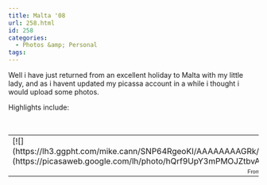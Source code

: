 ```yaml
---
title: Malta '08
url: 258.html
id: 258
categories:
  - Photos &amp; Personal
tags:
---
```


Well i have just returned from an excellent holiday to Malta with my little lady, and as i havent updated my picassa account in a while i thought i would upload some photos.

Highlights include:

&nbsp;

<table style="width: auto;">
    <tbody>
        <tr>
            <td>[![](https://lh3.ggpht.com/mike.cann/SNP64RgeoKI/AAAAAAAAGRk/xz5haqmHJo8/s288/DSC03419.JPG)](https://picasaweb.google.com/lh/photo/hQrf9UpY3mPMOJZtbvA4eg)</td>
            <td>[![](https://lh3.ggpht.com/mike.cann/SNP7VRQmvFI/AAAAAAAAGUE/A8E0xGyr9_Y/s288/DSC03456.JPG)](https://picasaweb.google.com/lh/photo/2tf4wjFalfrmiyO0e2rscA)</td>
            <td>[![](https://lh5.ggpht.com/mike.cann/SNQBMcPvGqI/AAAAAAAAGeA/wdUOZZd0X4Y/s288/DSC03570.JPG)](https://picasaweb.google.com/lh/photo/K1oYnhyl1N7Y5x9tUXzxdA)</td>
        </tr>
        <tr>
            <td style="font-family: arial,sans-serif; font-size: 11px; text-align: right;">From [Malta08](https://picasaweb.google.com/mike.cann/Malta08)</td>
        </tr>
    </tbody>
</table>